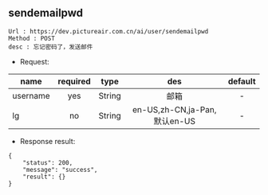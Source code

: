 

sendemailpwd
---

```
Url : https://dev.pictureair.com.cn/ai/user/sendemailpwd
Method : POST 
desc : 忘记密码了，发送邮件
```

* Request:

|name|required|type|des|default|
| ------------- |:-------------:|:-------------:|:---------------------------------------:|:-------------:|
| username | yes | String | 邮箱 | - |
| lg | no | String | en-US,zh-CN,ja-Pan,默认en-US | - |

* Response result:
```
{
    "status": 200,
    "message": "success",
    "result": {}
}
```
